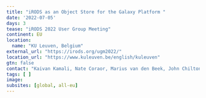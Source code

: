 ```yaml
---
title: "iRODS as an Object Store for the Galaxy Platform "
date: '2022-07-05'
days: 3
tease: "iRODS 2022 User Group Meeting"
continent: EU
location:
  name: "KU Leuven, Belgium"
external_url: "https://irods.org/ugm2022/"
location_url: "https://www.kuleuven.be/english/kuleuven"
gtn: false
contact: "Kaivan Kamali, Nate Coraor, Marius van den Beek, John Chilton, Anton Nekrutenko"
tags: [ ]
image: 
subsites: [global, all-eu]
---
```


